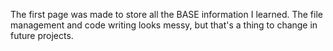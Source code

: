 The first page was made to store all the BASE information I learned. The file management and code writing looks messy, but that's a thing to change in future projects.
